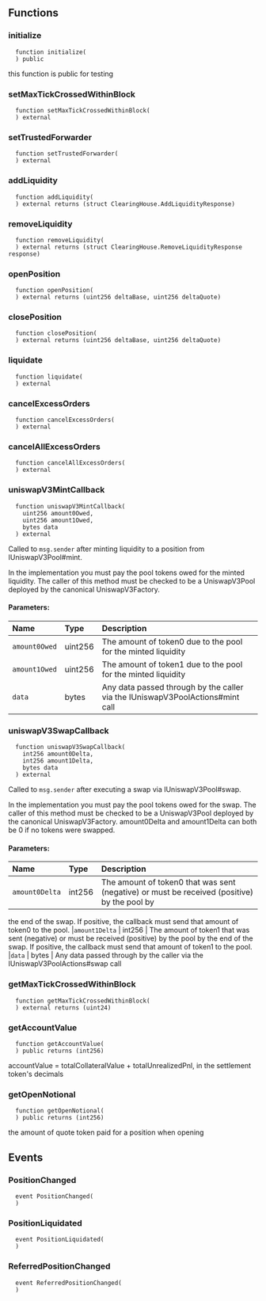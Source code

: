 



## Functions
### initialize
```solidity
  function initialize(
  ) public
```

this function is public for testing


### setMaxTickCrossedWithinBlock
```solidity
  function setMaxTickCrossedWithinBlock(
  ) external
```




### setTrustedForwarder
```solidity
  function setTrustedForwarder(
  ) external
```




### addLiquidity
```solidity
  function addLiquidity(
  ) external returns (struct ClearingHouse.AddLiquidityResponse)
```




### removeLiquidity
```solidity
  function removeLiquidity(
  ) external returns (struct ClearingHouse.RemoveLiquidityResponse response)
```




### openPosition
```solidity
  function openPosition(
  ) external returns (uint256 deltaBase, uint256 deltaQuote)
```




### closePosition
```solidity
  function closePosition(
  ) external returns (uint256 deltaBase, uint256 deltaQuote)
```




### liquidate
```solidity
  function liquidate(
  ) external
```




### cancelExcessOrders
```solidity
  function cancelExcessOrders(
  ) external
```




### cancelAllExcessOrders
```solidity
  function cancelAllExcessOrders(
  ) external
```




### uniswapV3MintCallback
```solidity
  function uniswapV3MintCallback(
    uint256 amount0Owed,
    uint256 amount1Owed,
    bytes data
  ) external
```
Called to `msg.sender` after minting liquidity to a position from IUniswapV3Pool#mint.

In the implementation you must pay the pool tokens owed for the minted liquidity.
The caller of this method must be checked to be a UniswapV3Pool deployed by the canonical UniswapV3Factory.

#### Parameters:
| Name | Type | Description                                                          |
| :--- | :--- | :------------------------------------------------------------------- |
|`amount0Owed` | uint256 | The amount of token0 due to the pool for the minted liquidity
|`amount1Owed` | uint256 | The amount of token1 due to the pool for the minted liquidity
|`data` | bytes | Any data passed through by the caller via the IUniswapV3PoolActions#mint call

### uniswapV3SwapCallback
```solidity
  function uniswapV3SwapCallback(
    int256 amount0Delta,
    int256 amount1Delta,
    bytes data
  ) external
```
Called to `msg.sender` after executing a swap via IUniswapV3Pool#swap.

In the implementation you must pay the pool tokens owed for the swap.
The caller of this method must be checked to be a UniswapV3Pool deployed by the canonical UniswapV3Factory.
amount0Delta and amount1Delta can both be 0 if no tokens were swapped.

#### Parameters:
| Name | Type | Description                                                          |
| :--- | :--- | :------------------------------------------------------------------- |
|`amount0Delta` | int256 | The amount of token0 that was sent (negative) or must be received (positive) by the pool by
the end of the swap. If positive, the callback must send that amount of token0 to the pool.
|`amount1Delta` | int256 | The amount of token1 that was sent (negative) or must be received (positive) by the pool by
the end of the swap. If positive, the callback must send that amount of token1 to the pool.
|`data` | bytes | Any data passed through by the caller via the IUniswapV3PoolActions#swap call

### getMaxTickCrossedWithinBlock
```solidity
  function getMaxTickCrossedWithinBlock(
  ) external returns (uint24)
```




### getAccountValue
```solidity
  function getAccountValue(
  ) public returns (int256)
```

accountValue = totalCollateralValue + totalUnrealizedPnl, in the settlement token's decimals


### getOpenNotional
```solidity
  function getOpenNotional(
  ) public returns (int256)
```

the amount of quote token paid for a position when opening



## Events
### PositionChanged
```solidity
  event PositionChanged(
  )
```



### PositionLiquidated
```solidity
  event PositionLiquidated(
  )
```



### ReferredPositionChanged
```solidity
  event ReferredPositionChanged(
  )
```




